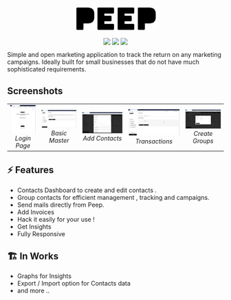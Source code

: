 <p align="center">
<img align="center" src="./assets/peep-logo.png">
   <br><br>
<img align="center" src="https://img.shields.io/badge/WORK%20-IN%20PROGRESS-yellow.svg"/>
<img align="center" src="https://img.shields.io/badge/License-MIT-blue.svg"/>
<img align="center" src="https://img.shields.io/badge/Python-3-lightgrey.svg" /> 
<br>
</p>
Simple and open marketing application to track the return on any marketing campaigns. Ideally built for small businesses that do not have much sophisticated requirements.

## Screenshots

<table>
  <tr>
    <td align="center">
      <a href="./assets/1.PNG" target="_blank" title="Login Page">
        <img src="./assets/1.PNG" alt="Login Page">
      </a>
      <br />
      <em>Login Page</em>
    </td>
    <td align="center">
      <a href="./assets/2.PNG" target="_blank" title="Basic Master">
        <img src="./assets/2.PNG" alt="Basic Master">
      </a>
      <br />
      <em>Basic Master</em>
    </td>
    <td align="center">
      <a href="./assets/3.PNG" target="_blank" title="Add Contacts">
        <img src="./assets/3.PNG" alt="Add Contacts">
      </a>
      <br />
      <em>Add Contacts</em>
    </td>
    <td align="center">
      <a href="./assets/4.PNG" target="_blank" title="Transactions">
        <img src="./assets/4.PNG" alt="Transactions">
      </a>
      <br />
      <em>Transactions</em>
    </td>
    <td align="center">
      <a href="./assets/5.PNG" target="_blank" title="Create Groups">
        <img src="./assets/5.PNG" alt="Create Groups">
      </a>
      <br />
      <em>Create Groups</em>
    </td>
  </tr>
</table>

## ⚡ Features

 * Contacts Dashboard to create and edit contacts . 
 * Group contacts for efficient management , tracking and campaigns.
 * Send mails directly from Peep.
 * Add Invoices
 * Hack it easily for your use !
 * Get Insights 
 * Fully Responsive

## 🏗 In Works

 * Graphs for Insights 
 * Export / Import option for Contacts data
 * and more ..

